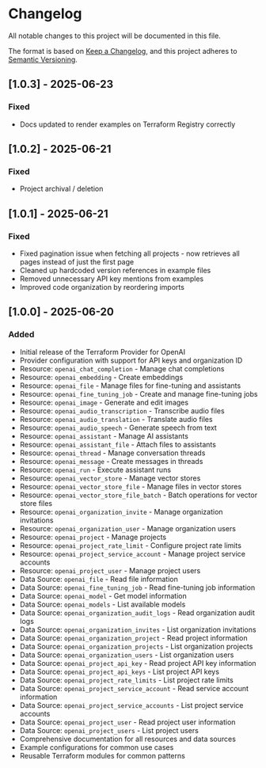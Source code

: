 # Changelog

All notable changes to this project will be documented in this file.

The format is based on [Keep a Changelog](https://keepachangelog.com/en/1.0.0/),
and this project adheres to [Semantic Versioning](https://semver.org/spec/v2.0.0.html).

## [1.0.3] - 2025-06-23
### Fixed
- Docs updated to render examples on Terraform Registry correctly

## [1.0.2] - 2025-06-21

### Fixed
- Project archival / deletion

## [1.0.1] - 2025-06-21

### Fixed
- Fixed pagination issue when fetching all projects - now retrieves all pages instead of just the first page
- Cleaned up hardcoded version references in example files
- Removed unnecessary API key mentions from examples
- Improved code organization by reordering imports

## [1.0.0] - 2025-06-20

### Added
- Initial release of the Terraform Provider for OpenAI
- Provider configuration with support for API keys and organization ID
- Resource: `openai_chat_completion` - Manage chat completions
- Resource: `openai_embedding` - Create embeddings
- Resource: `openai_file` - Manage files for fine-tuning and assistants
- Resource: `openai_fine_tuning_job` - Create and manage fine-tuning jobs
- Resource: `openai_image` - Generate and edit images
- Resource: `openai_audio_transcription` - Transcribe audio files
- Resource: `openai_audio_translation` - Translate audio files
- Resource: `openai_audio_speech` - Generate speech from text
- Resource: `openai_assistant` - Manage AI assistants
- Resource: `openai_assistant_file` - Attach files to assistants
- Resource: `openai_thread` - Manage conversation threads
- Resource: `openai_message` - Create messages in threads
- Resource: `openai_run` - Execute assistant runs
- Resource: `openai_vector_store` - Manage vector stores
- Resource: `openai_vector_store_file` - Manage files in vector stores
- Resource: `openai_vector_store_file_batch` - Batch operations for vector store files
- Resource: `openai_organization_invite` - Manage organization invitations
- Resource: `openai_organization_user` - Manage organization users
- Resource: `openai_project` - Manage projects
- Resource: `openai_project_rate_limit` - Configure project rate limits
- Resource: `openai_project_service_account` - Manage project service accounts
- Resource: `openai_project_user` - Manage project users
- Data Source: `openai_file` - Read file information
- Data Source: `openai_fine_tuning_job` - Read fine-tuning job information
- Data Source: `openai_model` - Get model information
- Data Source: `openai_models` - List available models
- Data Source: `openai_organization_audit_logs` - Read organization audit logs
- Data Source: `openai_organization_invites` - List organization invitations
- Data Source: `openai_organization_project` - Read project information
- Data Source: `openai_organization_projects` - List organization projects
- Data Source: `openai_organization_users` - List organization users
- Data Source: `openai_project_api_key` - Read project API key information
- Data Source: `openai_project_api_keys` - List project API keys
- Data Source: `openai_project_rate_limits` - List project rate limits
- Data Source: `openai_project_service_account` - Read service account information
- Data Source: `openai_project_service_accounts` - List project service accounts
- Data Source: `openai_project_user` - Read project user information
- Data Source: `openai_project_users` - List project users
- Comprehensive documentation for all resources and data sources
- Example configurations for common use cases
- Reusable Terraform modules for common patterns

[Unreleased]: https://github.com/mkdev-me/terraform-provider-openai/compare/v0.1.0...HEAD
[0.1.0]: https://github.com/mkdev-me/terraform-provider-openai/releases/tag/v0.1.0
